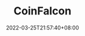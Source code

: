 ﻿---
weight: 
title: "CoinFalcon"
description: ""
date: 2022-03-25T21:57:40+08:00
lastmod: 2022-03-25T16:45:40+08:00
draft: false
authors: ["Metabd"]
featuredImage: "coinfalcon.webp"
link: ""
tags: ["交易所","CoinFalcon"]
categories: ["navigation"]
navigation: ["交易所"]
lightgallery: true
toc: true
pinned: false
recommend: false
recommend1: false
---

